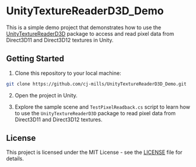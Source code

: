 # UnityTextureReaderD3D_Demo
 This is a simple demo project that demonstrates how to use the [UnityTextureReaderD3D](https://github.com/cj-mills/UnityTextureReaderD3D) package to access and read pixel data from Direct3D11 and Direct3D12 textures in Unity.


## Getting Started

1. Clone this repository to your local machine:
```bash
git clone https://github.com/cj-mills/UnityTextureReaderD3D_Demo.git
```
2. Open the project in Unity.

3. Explore the sample scene and `TestPixelReadback.cs`  script to learn how to use the `UnityTextureReaderD3D` package to read pixel data from Direct3D11 and Direct3D12 textures.

## License

This project is licensed under the MIT License - see the [LICENSE](LICENSE) file for details.

